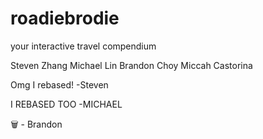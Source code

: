 # roadiebrodie
your interactive travel compendium

Steven Zhang
Michael Lin
Brandon Choy
Miccah Castorina

Omg I rebased! -Steven

I REBASED TOO -MICHAEL

🗑️ - Brandon